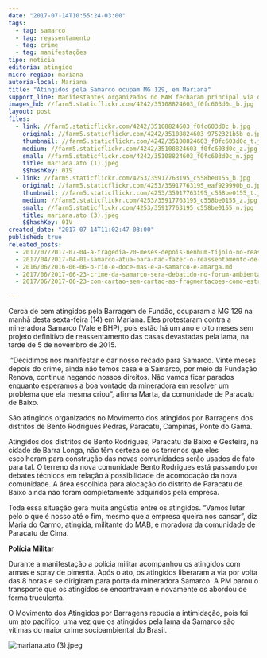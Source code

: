 ```yaml
---
date: "2017-07-14T10:55:24-03:00"
tags:
  - tag: samarco
  - tag: reassentamento
  - tag: crime
  - tag: manifestações
tipo: noticia
editoria: atingido
micro-regiao: mariana
autoria-local: Mariana
title: "Atingidos pela Samarco ocupam MG 129, em Mariana"
support_line: Manifestantes organizados no MAB fecharam principal via de trânsito a caminho das mineradoras e polícia militar intimida os atingidos
images_hd: //farm5.staticflickr.com/4242/35108824603_f0fc603d0c_b.jpg
layout: post
files:
  - link: //farm5.staticflickr.com/4242/35108824603_f0fc603d0c_b.jpg
    original: //farm5.staticflickr.com/4242/35108824603_9752321b5b_o.jpg
    thumbnail: //farm5.staticflickr.com/4242/35108824603_f0fc603d0c_t.jpg
    medium: //farm5.staticflickr.com/4242/35108824603_f0fc603d0c_z.jpg
    small: //farm5.staticflickr.com/4242/35108824603_f0fc603d0c_n.jpg
    title: mariana.ato (1).jpeg
    $$hashKey: 01S
  - link: //farm5.staticflickr.com/4253/35917763195_c558be0155_b.jpg
    original: //farm5.staticflickr.com/4253/35917763195_eaf929990b_o.jpg
    thumbnail: //farm5.staticflickr.com/4253/35917763195_c558be0155_t.jpg
    medium: //farm5.staticflickr.com/4253/35917763195_c558be0155_z.jpg
    small: //farm5.staticflickr.com/4253/35917763195_c558be0155_n.jpg
    title: mariana.ato (3).jpeg
    $$hashKey: 01V
created_date: "2017-07-14T11:02:47-03:00"
published: true
releated_posts:
  - 2017/07/2017-07-04-a-tragedia-20-meses-depois-nenhum-tijolo-no-reassentamento-de-gesteira.md
  - 2017/04/2017-04-01-samarco-atua-para-nao-fazer-o-reassentamento-de-gesteira.md
  - 2016/06/2016-06-06-o-rio-e-doce-mas-e-a-samarco-e-amarga.md
  - 2017/06/2017-06-23-crime-da-samarco-sera-debatido-no-forum-ambiental-durante-o-19o-fica.md
  - 2017/06/2017-06-23-com-cartao-sem-cartao-as-fragmentacoes-como-estrategia-de-controle-do-territorio-pela-samarco-vale-bhp.md

---
```

<p>Cerca de cem atingidos pela Barragem de Fund&atilde;o, ocuparam a MG 129 na manh&atilde; desta sexta-feira (14) em Mariana. Eles protestaram contra a mineradora Samarco (Vale e BHP), pois est&atilde;o h&aacute; um ano e oito meses sem projeto definitivo de reassentamento das casas devastadas pela lama, na tarde de 5 de novembro de 2015.</p>

<p>&nbsp;&ldquo;Decidimos nos manifestar e dar nosso recado para Samarco. Vinte meses depois do crime, ainda n&atilde;o temos casa e a Samarco, por meio da Funda&ccedil;&atilde;o Renova, continua negando nossos direitos. N&atilde;o vamos ficar parados enquanto esperamos a boa vontade da mineradora em resolver um problema que ela mesma criou&rdquo;, afirma Marta, da comunidade de Paracatu de Baixo.</p>

<p>S&atilde;o atingidos organizados no Movimento dos atingidos por Barragens dos distritos de Bento Rodrigues Pedras, Paracatu, Campinas, Ponte do Gama.</p>

<p>Atingidos dos distritos de Bento Rodrigues, Paracatu de Baixo e Gesteira, na cidade de Barra Longa, n&atilde;o t&ecirc;m certeza se os terrenos que eles escolheram para constru&ccedil;&atilde;o das novas comunidades ser&atilde;o usados de fato para tal. O terreno da nova comunidade Bento Rodrigues est&aacute; passando por debates t&eacute;cnicos em rela&ccedil;&atilde;o &agrave; possibilidade de acomoda&ccedil;&atilde;o da nova comunidade. A &aacute;rea escolhida para aloca&ccedil;&atilde;o do distrito de Paracatu de Baixo ainda n&atilde;o foram completamente adquiridos pela empresa.</p>

<p>Toda essa situa&ccedil;&atilde;o gera muita ang&uacute;stia entre os atingidos. &ldquo;Vamos lutar pelo o que &eacute; nosso at&eacute; o fim, mesmo que a empresa queira nos cansar&rdquo;, diz Maria do Carmo, atingida, militante do MAB, e moradora da comunidade de Paracatu de Cima.</p>

<p><strong>Pol&iacute;cia Militar&nbsp;&nbsp;&nbsp;&nbsp;&nbsp;&nbsp;&nbsp;&nbsp;&nbsp;&nbsp;&nbsp;&nbsp;&nbsp;&nbsp;&nbsp;&nbsp;&nbsp;&nbsp;&nbsp;&nbsp;&nbsp;&nbsp;&nbsp;&nbsp;&nbsp;&nbsp;&nbsp;&nbsp;&nbsp;&nbsp;&nbsp;&nbsp;&nbsp;&nbsp;&nbsp;&nbsp;&nbsp;&nbsp;&nbsp;&nbsp;&nbsp;&nbsp;&nbsp;&nbsp;&nbsp;&nbsp;&nbsp;&nbsp;&nbsp;&nbsp;&nbsp;&nbsp;&nbsp;&nbsp;&nbsp;&nbsp;&nbsp;&nbsp;&nbsp;&nbsp;&nbsp;&nbsp;&nbsp;&nbsp;&nbsp;&nbsp;&nbsp;&nbsp;&nbsp;&nbsp;&nbsp;&nbsp;&nbsp;&nbsp; </strong></p>

<p>Durante a manifesta&ccedil;&atilde;o a pol&iacute;cia militar acompanhou os atingidos com armas e spray de pimenta. Ap&oacute;s o ato, os atingidos liberaram a via por volta das 8 horas e se dirigiram para porta da mineradora Samarco. A PM parou o transporte que os atingidos se encontravam e novamente os abordou de forma truculenta.</p>

<p>O Movimento dos Atingidos por Barragens repudia a intimida&ccedil;&atilde;o, pois foi um ato pac&iacute;fico, uma vez que os atingidos pela lama da Samarco s&atilde;o v&iacute;timas do maior crime socioambiental do Brasil.&nbsp;</p>

<p><img alt="mariana.ato (3).jpeg" src="//farm5.staticflickr.com/4253/35917763195_c558be0155_b.jpg" /></p>
